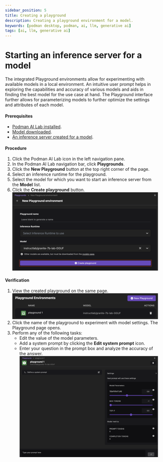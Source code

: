 ```yaml
---
sidebar_position: 5
title: Creating a playground
description: Creating a playground environment for a model.
keywords: [podman desktop, podman, ai, llm, generative ai]
tags: [ai, llm, generative ai]
---
```


# Starting an inference server for a model

The integrated Playground environments allow for experimenting with available models in a local environment. An intuitive user prompt helps in exploring the capabilities and accuracy of various models and aids in finding the best model for the use case at hand. The Playground interface further allows for parameterizing models to further optimize the settings and attributes of each model.

#### Prerequisites

- [Podman AI Lab installed](/docs/ai-lab/installing).
- [Model downloaded](/docs/ai-lab/download-model).
- [An inference server created for a model](/docs/ai-lab/start-inference-server).

#### Procedure

1. Click the Podman AI Lab icon in the left navigation pane.
1. In the Podman AI Lab navigation bar, click **Playgrounds**.
1. Click the **New Playground** button at the top right corner of the page.
1. Select an inference runtime for the playground.
1. Select the model for which you want to start an inference server from the **Model** list.
1. Click the **Create playground** button.
   ![create a playground](img/creating-playground.png)

#### Verification

1. View the created playground on the same page.
   ![playground created](img/playground.png)
1. Click the name of the playground to experiment with model settings. The Playground page opens.
1. Perform any of the following tasks:
   - Edit the value of the model parameters.
   - Add a system prompt by clicking the **Edit system prompt** icon.
   - Enter your question in the prompt box and analyze the accuracy of the answer.
     ![experiment with model settings](img/playground-settings.png)
